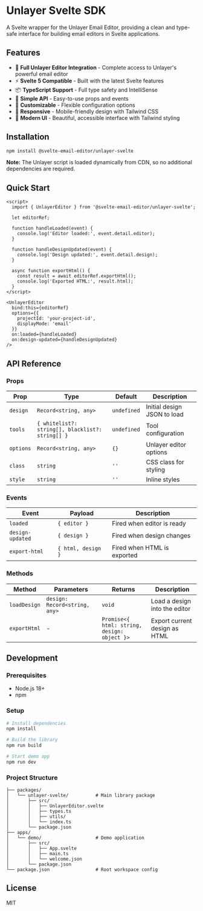 # Unlayer Svelte SDK

A Svelte wrapper for the Unlayer Email Editor, providing a clean and type-safe interface for building email editors in Svelte applications.

## Features

- 🎨 **Full Unlayer Editor Integration** - Complete access to Unlayer's powerful email editor
- ⚡ **Svelte 5 Compatible** - Built with the latest Svelte features
- 📦 **TypeScript Support** - Full type safety and IntelliSense
- 🎯 **Simple API** - Easy-to-use props and events
- 🔧 **Customizable** - Flexible configuration options
- 📱 **Responsive** - Mobile-friendly design with Tailwind CSS
- 🎨 **Modern UI** - Beautiful, accessible interface with Tailwind styling

## Installation

```bash
npm install @svelte-email-editor/unlayer-svelte
```

**Note:** The Unlayer script is loaded dynamically from CDN, so no additional dependencies are required.

## Quick Start

```svelte
<script>
  import { UnlayerEditor } from '@svelte-email-editor/unlayer-svelte';
  
  let editorRef;
  
  function handleLoaded(event) {
    console.log('Editor loaded:', event.detail.editor);
  }
  
  function handleDesignUpdated(event) {
    console.log('Design updated:', event.detail.design);
  }
  
  async function exportHtml() {
    const result = await editorRef.exportHtml();
    console.log('Exported HTML:', result.html);
  }
</script>

<UnlayerEditor
  bind:this={editorRef}
  options={{
    projectId: 'your-project-id',
    displayMode: 'email'
  }}
  on:loaded={handleLoaded}
  on:design-updated={handleDesignUpdated}
/>
```

## API Reference

### Props

| Prop | Type | Default | Description |
|------|------|---------|-------------|
| `design` | `Record<string, any>` | `undefined` | Initial design JSON to load |
| `tools` | `{ whitelist?: string[], blacklist?: string[] }` | `undefined` | Tool configuration |
| `options` | `Record<string, any>` | `{}` | Unlayer editor options |
| `class` | `string` | `''` | CSS class for styling |
| `style` | `string` | `''` | Inline styles |

### Events

| Event | Payload | Description |
|-------|---------|-------------|
| `loaded` | `{ editor }` | Fired when editor is ready |
| `design-updated` | `{ design }` | Fired when design changes |
| `export-html` | `{ html, design }` | Fired when HTML is exported |

### Methods

| Method | Parameters | Returns | Description |
|--------|------------|---------|-------------|
| `loadDesign` | `design: Record<string, any>` | `void` | Load a design into the editor |
| `exportHtml` | - | `Promise<{ html: string, design: object }>` | Export current design as HTML |

## Development

### Prerequisites

- Node.js 18+
- npm

### Setup

```bash
# Install dependencies
npm install

# Build the library
npm run build

# Start demo app
npm run dev
```

### Project Structure

```
├── packages/
│   └── unlayer-svelte/          # Main library package
│       ├── src/
│       │   ├── UnlayerEditor.svelte
│       │   ├── types.ts
│       │   ├── utils/
│       │   └── index.ts
│       └── package.json
├── apps/
│   └── demo/                    # Demo application
│       ├── src/
│       │   ├── App.svelte
│       │   ├── main.ts
│       │   └── welcome.json
│       └── package.json
└── package.json                 # Root workspace config
```

## License

MIT
